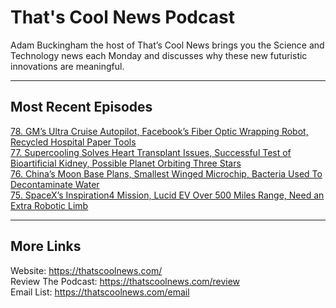 # That's Cool News Podcast
Adam Buckingham the host of That’s Cool News brings you the Science and Technology news each Monday and discusses why these new futuristic innovations are meaningful. 

---

## Most Recent Episodes
[78. GM’s Ultra Cruise Autopilot, Facebook’s Fiber Optic Wrapping Robot, Recycled Hospital Paper Tools](https://pod.link/thatscoolnews/episode/3d917ad3157f6ad29486b3aa336e2872) \
[77. Supercooling Solves Heart Transplant Issues, Successful Test of Bioartificial Kidney, Possible Planet Orbiting Three Stars](https://pod.link/thatscoolnews/episode/797761cd5da64d22dceac6dee1b91777) \
[76. China’s Moon Base Plans, Smallest Winged Microchip, Bacteria Used To Decontaminate Water](https://pod.link/thatscoolnews/episode/f351a1dd1343d2e08eb2dcb225c7887e) \
[75. SpaceX’s Inspiration4 Mission, Lucid EV Over 500 Miles Range, Need an Extra Robotic Limb](https://pod.link/thatscoolnews/episode/28300cdb8a694ae9b65f827f31033dc8) 

---
## More Links
Website: https://thatscoolnews.com/ \
Review The Podcast: https://thatscoolnews.com/review \
Email List: https://thatscoolnews.com/email 
